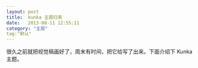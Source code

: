 ```yaml
---
layout: post
title:  kunka 主题归来
date:   2013-08-11 12:55:11
category: "主题"
tag:"默认"
---
```


很久之前就把视觉稿画好了，周末有时间，把它给写了出来。下面介绍下 Kunka 主题。
